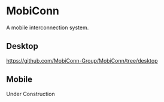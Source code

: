 # MobiConn

A mobile interconnection system.

## Desktop

https://github.com/MobiConn-Group/MobiConn/tree/desktop

## Mobile

Under Construction
